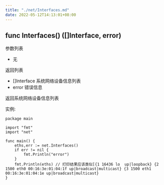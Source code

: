 ```yaml
---
title: "./net/Interfaces.md"
date: 2022-05-12T14:13:01+08:00
---
```

## func Interfaces() ([]Interface, error)

参数列表
- 无

返回列表
- []Interface 系统网络设备信息列表
- error 错误信息

返回系统网络设备信息列表

实例:

	package main
	
	import "fmt"
	import "net"
	
	func main() {
		eths,err := net.Interfaces()
		if err != nil {
			fmt.Println("error")
		}
		fmt.Println(eths) // 打印结果应该类似[{1 16436 lo  up|loopback} {2 1500 eth0 00:16:3e:01:04:1f up|broadcast|multicast} {3 1500 eth1 00:16:3e:01:04:1e up|broadcast|multicast}
	}